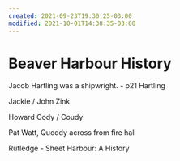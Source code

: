 ```yaml
---
created: 2021-09-23T19:30:25-03:00
modified: 2021-10-01T14:38:35-03:00
---
```


# Beaver Harbour History

Jacob Hartling was a shipwright. - p21 Hartling

Jackie / John Zink

Howard Cody / Coudy

Pat Watt, Quoddy across from fire hall

Rutledge - Sheet Harbour: A History
